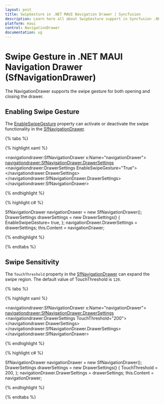 ```yaml
---
layout: post
title: SwipGesture in .NET MAUI Navigation Drawer | Syncfusion
description: Learn here all about SwipGesture support in Syncfusion .NET MAUI Navigation Drawer (SfNavigationDrawer) control and more.
platform: maui
control: NavigationDrawer
documentation: ug
---
```

# Swipe Gesture in .NET MAUI Navigation Drawer (SfNavigationDrawer)

The NavigationDrawer supports the swipe gesture for both opening and closing the drawer. 

## Enabling Swipe Gesture

The [EnableSwipeGesture](https://help.syncfusion.com/cr/maui/Syncfusion.Maui.NavigationDrawer.DrawerSettings.html#Syncfusion_Maui_NavigationDrawer_DrawerSettings_EnableSwipeGesture) property can activate or deactivate the swipe functionality in the [SfNavigationDrawer](https://help.syncfusion.com/cr/maui/Syncfusion.Maui.NavigationDrawer.html).

{% tabs %}

{% highlight xaml %}

<navigationdrawer:SfNavigationDrawer x:Name="navigationDrawer">
    <navigationdrawer:SfNavigationDrawer.DrawerSettings>
        <navigationdrawer:DrawerSettings EnableSwipeGesture="True">
        </navigationdrawer:DrawerSettings>
    </navigationdrawer:SfNavigationDrawer.DrawerSettings>
</navigationdrawer:SfNavigationDrawer>

{% endhighlight %}	
	
{% highlight c# %} 

SfNavigationDrawer navigationDrawer = new SfNavigationDrawer();
DrawerSettings drawerSettings = new DrawerSettings()
{
    EnableSwipeGesture= true,
};
navigationDrawer.DrawerSettings = drawerSettings;
this.Content = navigationDrawer;

{% endhighlight %}

{% endtabs %}

## Swipe Sensitivity

The `TouchThreshold` property in the [SfNavigationDrawer](https://help.syncfusion.com/cr/maui/Syncfusion.Maui.NavigationDrawer.html) can expand the swipe region. The default value of TouchThreshold is `120`.

{% tabs %}

{% highlight xaml %}

<navigationdrawer:SfNavigationDrawer x:Name="navigationDrawer">
    <navigationdrawer:SfNavigationDrawer.DrawerSettings>
        <navigationdrawer:DrawerSettings TouchThreshold="200">
        </navigationdrawer:DrawerSettings>
    </navigationdrawer:SfNavigationDrawer.DrawerSettings>
</navigationdrawer:SfNavigationDrawer>

{% endhighlight %}	
	
{% highlight c# %} 

SfNavigationDrawer navigationDrawer = new SfNavigationDrawer();
DrawerSettings drawerSettings = new DrawerSettings()
{
    TouchThreshold = 200,
};
navigationDrawer.DrawerSettings = drawerSettings;
this.Content = navigationDrawer;

{% endhighlight %}

{% endtabs %}